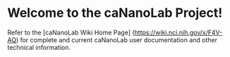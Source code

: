Welcome to the caNanoLab Project!
=====================================
Refer to the [caNanoLab Wiki Home Page] (https://wiki.nci.nih.gov/x/F4V-AQ) for complete and current caNanoLab user documentation and other technical information.
